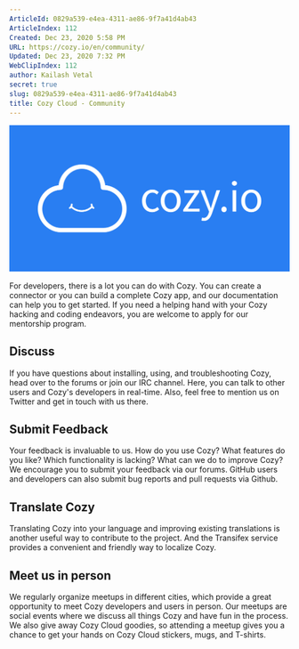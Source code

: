 ```yaml
---
ArticleId: 0829a539-e4ea-4311-ae86-9f7a41d4ab43
ArticleIndex: 112
Created: Dec 23, 2020 5:58 PM
URL: https://cozy.io/en/community/
Updated: Dec 23, 2020 7:32 PM
WebClipIndex: 112
author: Kailash Vetal
secret: true
slug: 0829a539-e4ea-4311-ae86-9f7a41d4ab43
title: Cozy Cloud - Community
---
```

![logo-cozy-cloud.jpg](112%202172e816c6144fa8a36c75b5f1ae793b/logo-cozy-cloud.jpg)

For developers, there is a lot you can do with Cozy. You can create a connector or you can build a complete Cozy app, and our documentation can help you to get started. If you need a helping hand with your Cozy hacking and coding endeavors, you are welcome to apply for our mentorship program.

## Discuss

If you have questions about installing, using, and troubleshooting Cozy, head over to the forums or join our IRC channel. Here, you can talk to other users and Cozy's developers in real-time. Also, feel free to mention us on Twitter and get in touch with us there.

## Submit Feedback

Your feedback is invaluable to us. How do you use Cozy? What features do you like? Which functionality is lacking? What can we do to improve Cozy? We encourage you to submit your feedback via our forums. GitHub users and developers can also submit bug reports and pull requests via Github.

## Translate Cozy

Translating Cozy into your language and improving existing translations is another useful way to contribute to the project. And the Transifex service provides a convenient and friendly way to localize Cozy.

## Meet us in person

We regularly organize meetups in different cities, which provide a great opportunity to meet Cozy developers and users in person. Our meetups are social events where we discuss all things Cozy and have fun in the process. We also give away Cozy Cloud goodies, so attending a meetup gives you a chance to get your hands on Cozy Cloud stickers, mugs, and T-shirts.
